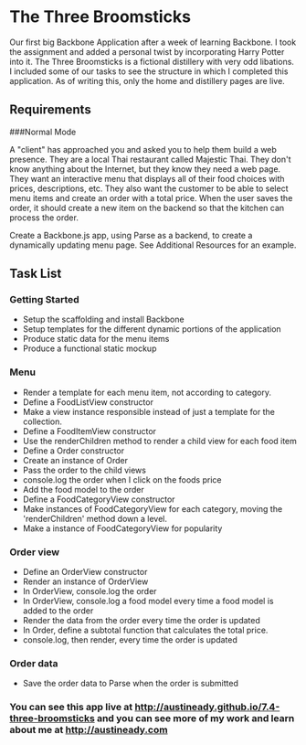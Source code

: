# The Three Broomsticks

Our first big Backbone Application after a week of learning Backbone. I took the assignment and added a personal twist by incorporating Harry Potter into it. The Three Broomsticks is a fictional distillery with very odd libations. I included some of our tasks to see the structure in which I completed this application. As of writing this, only the home and distillery pages are live.

## Requirements

###Normal Mode

A "client" has approached you and asked you to help them build a web presence. They are a local Thai restaurant called Majestic Thai. They don't know anything about the Internet, but they know they need a web page. They want an interactive menu that displays all of their food choices with prices, descriptions, etc. They also want the customer to be able to select menu items and create an order with a total price. When the user saves the order, it should create a new item on the backend so that the kitchen can process the order.

Create a Backbone.js app, using Parse as a backend, to create a dynamically updating menu page. See Additional Resources for an example.

## Task List

### Getting Started

 - Setup the scaffolding and install Backbone
 - Setup templates for the different dynamic portions of the application
 - Produce static data for the menu items
 - Produce a functional static mockup


### Menu

 - Render a template for each menu item, not according to category.
 - Define a FoodListView constructor
 - Make a view instance responsible instead of just a template for the collection.
 - Define a FoodItemView constructor
 - Use the renderChildren method to render a child view for each food item
 - Define a Order constructor
 - Create an instance of Order
 - Pass the order to the child views
 - console.log the order when I click on the foods price
 - Add the food model to the order
 - Define a FoodCategoryView constructor
 - Make instances of FoodCategoryView for each category, moving the 'renderChildren' method down a level.
 - Make a instance of FoodCategoryView for popularity

### Order view

 - Define an OrderView constructor
 - Render an instance of OrderView
 - In OrderView, console.log the order
 - In OrderView, console.log a food model every time a food model is added to the order
 - Render the data from the order every time the order is updated
 - In Order, define a subtotal function that calculates the total price.
 - console.log, then render, every time the order is updated

### Order data

 - Save the order data to Parse when the order is submitted

### You can see this app live at http://austineady.github.io/7.4-three-broomsticks and you can see more of my work and learn about me at http://austineady.com
